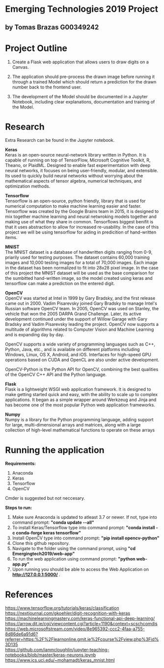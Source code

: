 # Emerging Technologies 2019 Project
## by Tomas Brazas G00349242

# Project Outline
1. Create a Flask web application that allows users to draw digits on a Canvas.

2. The application should pre-process the drawn image before running it through a trained Model which should return a prediction for the drawn number back to the frontend user.

3. The development of the Model should be documented in a Jupyter Notebook, including clear explanations, documentation and training of the Model.

# Research 
Extra Research can be found in the Jupyter notebook.

**Keras**<br>
Keras is an open-source neural-network library written in Python. It is capable of running on top of TensorFlow, Microsoft Cognitive Toolkit, R, Theano, or PlaidML. Designed to enable fast experimentation with deep neural networks, it focuses on being user-friendly, modular, and extensible. Its used to quickly build neural networks without worrying about the mathematical aspects of tensor algebra, numerical techniques, and optimization methods.

**Tensorflow**<br>
Tensorflow is an open-source, python friendly, library that is used for numerical computation to make machine learning easier and faster. Tensorflow was created by the Google Brains team in 2015, it is designed to mix together machine learning and neural netwroking models together and making use of what they share in common. Tensorflows biggest benifit is that it uses abstraction to allow for increased re-usability. In the case of this project we will be using tensorflow for aiding in predicition of hand-written items.

**MNIST**<br>
The MNIST dataset is a database of handwritten digits ranging from 0-9, priarily used for testing purposes. The dataset contains 60,000 training images and 10,000 testing images for a total of 70,000 images. Each image in the dataset has been normalized to fit into 28x28 pixel image. In the case of this project the MNIST dataset will be used as the base comparison for the sumbitted hand-written image, so the model created using keras and tensorflow can make a prediction on the entered digit.

**OpenCV**<br>
OpenCV was started at Intel in 1999 by Gary Bradsky, and the first release came out in 2000. Vadim Pisarevsky joined Gary Bradsky to manage Intel's Russian software OpenCV team. In 2005, OpenCV was used on Stanley, the vehicle that won the 2005 DARPA Grand Challenge. Later, its active development continued under the support of Willow Garage with Gary Bradsky and Vadim Pisarevsky leading the project. OpenCV now supports a multitude of algorithms related to Computer Vision and Machine Learning and is expanding day by day.

OpenCV supports a wide variety of programming languages such as C++, Python, Java, etc., and is available on different platforms including Windows, Linux, OS X, Android, and iOS. Interfaces for high-speed GPU operations based on CUDA and OpenCL are also under active development.

OpenCV-Python is the Python API for OpenCV, combining the best qualities of the OpenCV C++ API and the Python language.

**Flask**<br>
Flask is a lightweight WSGI web application framework. It is designed to make getting started quick and easy, with the ability to scale up to complex applications. It began as a simple wrapper around Werkzeug and Jinja and has become one of the most popular Python web application frameworks.

**Numpy**<br>
Numpy is a library for the Python programming language, adding support for large, multi-dimensional arrays and matrices, along with a large collection of high-level mathematical functions to operate on these arrays

# Running the application
**Requirements:**
1. Anaconda
2. Keras
3. Tensorflow 
4. OpenCV

Cmder is suggested but not neccesary.

**Steps to run:**
1. Make sure Anaconda is updated to atleast 3.7 or newer. If not, type into command prompt: **"conda update --all"**
2. To install Keras/Tensorflow type into command prompt: **"conda install -c conda-forge keras tensorflow"**
3. Install OpenCV type into command prompt: **"pip install opencv-python"**
4. Clone this github repository. 
5. Navigate to the folder using the command prompt, using **"cd Emergingtech2019/web-app"**
6. To run the web application using command prompt: **"python web-app.py"**
7. Upon running you should be able to access the Web Application on **http://127.0.0.1:5000/** .

# References 
https://www.tensorflow.org/tutorials/keras/classification <br>
https://nextjournal.com/gkoehler/digit-recognition-with-keras <br> 
https://machinelearningmastery.com/keras-functional-api-deep-learning/ <br>
https://arrow.dit.ie/cgi/viewcontent.cgi?article=1190&context=scschcomdis <br>
https://web.microsoftstream.com/video/8e965392-ccc2-4faa-a755-8d86de6a91d6?referrer=https:%2F%2Flearnonline.gmit.ie%2Fcourse%2Fview.php%3Fid%3D135 <br>
https://github.com/ianmcloughlin/jupyter-teaching-notebooks/blob/master/keras-neurons.ipynb <br>
https://www.ics.uci.edu/~mohamadt/keras_mnist.html <br>
